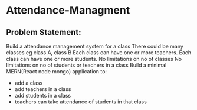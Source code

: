 # Attendance-Managment

## Problem Statement:
Build a attendance management system for a class
There could be many classes eg class A, class B
Each class can have one or more teachers.
Each class can have one or more students.
No limitations on no of classes
No limitations on no of students or teachers in a class
Build a minimal MERN(React node mongo) application to:
* add a class
* add teachers in a class
* add students in a class
* teachers can take attendance of students in that class
